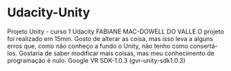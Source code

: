 # Udacity-Unity
Projeto Unity - curso 1 Udacity
FABIANE MAC-DOWELL DO VALLE
O projeto foi realizado em 15min.
Gosto de alterar as coisa, mas isso leva a alguns erros que, como não conheço a fundo o Unity, não tenho como consertá-los. Gostaria de saber modificar mais coisas, mas meu conhecimento de programação é nulo.
Google VR SDK-1.0.3 (gvr-unity-sdk1.0.3)
